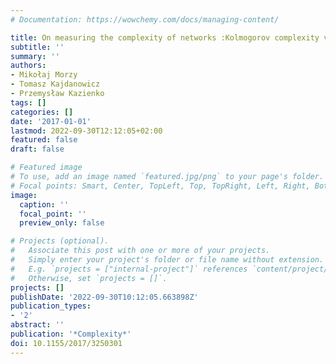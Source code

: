 ```yaml
---
# Documentation: https://wowchemy.com/docs/managing-content/

title: On measuring the complexity of networks :Kolmogorov complexity versus entropy
subtitle: ''
summary: ''
authors:
- Mikołaj Morzy
- Tomasz Kajdanowicz
- Przemysław Kazienko
tags: []
categories: []
date: '2017-01-01'
lastmod: 2022-09-30T12:12:05+02:00
featured: false
draft: false

# Featured image
# To use, add an image named `featured.jpg/png` to your page's folder.
# Focal points: Smart, Center, TopLeft, Top, TopRight, Left, Right, BottomLeft, Bottom, BottomRight.
image:
  caption: ''
  focal_point: ''
  preview_only: false

# Projects (optional).
#   Associate this post with one or more of your projects.
#   Simply enter your project's folder or file name without extension.
#   E.g. `projects = ["internal-project"]` references `content/project/deep-learning/index.md`.
#   Otherwise, set `projects = []`.
projects: []
publishDate: '2022-09-30T10:12:05.663898Z'
publication_types:
- '2'
abstract: ''
publication: '*Complexity*'
doi: 10.1155/2017/3250301
---
```

